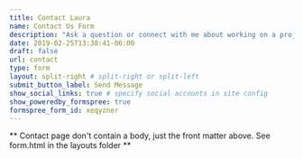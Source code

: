 ```yaml
---
title: Contact Laura
name: Contact Us Form
description: "Ask a question or connect with me about working on a project together."
date: 2019-02-25T13:38:41-06:00
draft: false
url: contact
type: form
layout: split-right # split-right or split-left
submit_button_label: Send Message
show_social_links: true # specify social accounts in site config
show_poweredby_formspree: true
formspree_form_id: xeqyzner
---
```


** Contact page don't contain a body, just the front matter above.
See form.html in the layouts folder **
